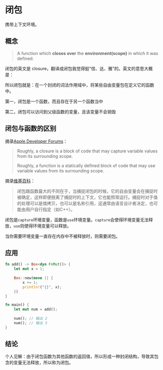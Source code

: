 # 闭包

携带上下文环境。

## 概念

> A function which **closes over** the **environment(scope)** in which it was defined.

闭包的英文是 closure，翻译成闭包我觉得挺“信、达、雅”的。英文的意思大概是：

所以闭包就是：在一个封闭的词法作用域中，将某些自由变量包在定义它的函数中。

第一，闭包是一个函数，而且存在于另一个函数当中

第二，闭包可以访问到父级函数的变量，且该变量不会销毁

## 闭包与函数的区别

摘录[Apple Developer Forums](https://developer.apple.com/forums/thread/43606)：

> Roughly, a closure is a block of code that may capture variable values from its surrounding scope.
>
> Roughly, a function is a statically defined block of code that may use variable values from its surrounding scope.

摘录[维基百科](https://zh.wikipedia.org/wiki/闭包_(计算机科学))：

> 闭包跟函数最大的不同在于，当捕捉闭包的时候，它的自由变量会在捕捉时被确定，这样即便脱离了捕捉时的上下文，它也能照常运行。捕捉时对于值的处理可以是值拷贝，也可以是名称引用，这通常由语言设计者决定，也可能由用户自行指定（如C++）。

闭包是`capture`环境变量，函数是`use`环境变量。`capture`会使得环境变量无法释放，`use`则使得环境变量可以释放。

当你需要环境变量一直存在内存中不被释放时，则需要闭包。

## 应用


```rust
fn add() -> Box<dyn FnMut()> {
    let mut x = 1;
    
    Box::new(move || {
        x += 1;
        println!("{}", x);
    })
}

fn main() {
    let mut num = add();
    
    num(); // 输出 2
    num(); // 输出 3
}
```

## 结论

个人见解：由于闭包函数为其他函数的返回值，所以形成一种封闭结构，导致其包含的变量无法释放，所以称为闭包。